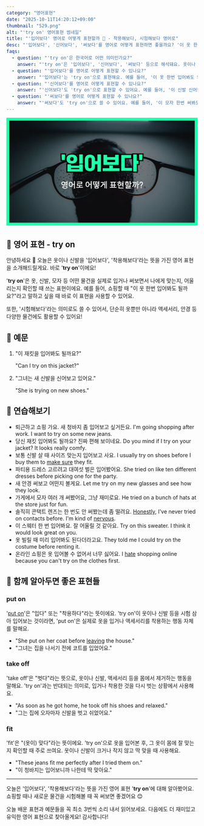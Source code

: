 ```yaml
---
category: "영어표현"
date: "2025-10-11T14:20:12+09:00"
thumbnail: "529.png"
alt: "'try on' 영어표현 썸네일"
title: "'입어보다' 영어로 어떻게 표현할까 👗 - 착용해보다, 시험해보다 영어로"
desc: "'입어보다', '신어보다', '써보다'를 영어로 어떻게 표현하면 좋을까요? '이 옷 한번 입어봐도 돼요?', '이 신발 신어봐도 돼요?' 등을 영어로 표현하는 법을 배워봅시다. 다양한 예문을 통해서 연습하고 본인의 표현으로 만들어 보세요."
faqs: 
  - question: "'try on'은 한국어로 어떤 의미인가요?"
    answer: "'try on'은 '입어보다', '신어보다', '써보다' 등으로 해석돼요. 옷이나 신발, 액세서리 등을 실제로 착용해보는 상황에서 써요."
  - question: "'입어보다'를 영어로 어떻게 표현할 수 있나요?"
    answer: "'입어보다'는 'try on'으로 표현해요. 예를 들어, '이 옷 한번 입어봐도 돼요?'는 'Can I try on this dress?'라고 해요."
  - question: "'신어보다'를 영어로 어떻게 표현할 수 있나요?"
    answer: "'신어보다'도 'try on'으로 표현할 수 있어요. 예를 들어, '이 신발 신어봐도 돼요?'는 'Can I try on these shoes?'라고 말해요."
  - question: "'써보다'를 영어로 어떻게 표현할 수 있나요?"
    answer: "'써보다'도 'try on'으로 쓸 수 있어요. 예를 들어, '이 모자 한번 써봐도 돼요?'는 'Can I try on this hat?'이라고 해요."
---
```


!['try on' 영어표현](./529.png)

## 🌟 영어 표현 - try on

안녕하세요 👋 오늘은 옷이나 신발을 '입어보다', '착용해보다'라는 뜻을 가진 영어 표현을 소개해드릴게요. 바로 '**try on**'이에요!

'**try on**'은 옷, 신발, 모자 등 어떤 물건을 실제로 입거나 써보면서 나에게 맞는지, 어울리는지 확인할 때 쓰는 표현이에요. 예를 들어, 쇼핑할 때 "이 옷 한번 입어봐도 될까요?"라고 말하고 싶을 때 바로 이 표현을 사용할 수 있어요.

또한, '시험해보다'라는 의미로도 쓸 수 있어서, 단순히 옷뿐만 아니라 액세서리, 안경 등 다양한 물건에도 활용할 수 있어요!

## 📖 예문

1. "이 재킷을 입어봐도 될까요?"

   "Can I try on this jacket?"

2. "그녀는 새 신발을 신어보고 있어요."

   "She is trying on new shoes."



## 💬 연습해보기

<ul data-interactive-list>

  <li data-interactive-item>
    <span data-toggler>퇴근하고 쇼핑 가요. 새 청바지 좀 입어보고 싶거든요.</span>
    <span data-answer>I'm going shopping after work. I want to try on some new jeans.</span>
  </li>

  <li data-interactive-item>
    <span data-toggler>당신 재킷 입어봐도 될까요? 진짜 편해 보이네요.</span>
    <span data-answer>Do you mind if I try on your jacket? It looks really comfy.</span>
  </li>

  <li data-interactive-item>
    <span data-toggler>보통 신발 살 때 사이즈 맞는지 입어보고 사요.</span>
    <span data-answer>I usually try on shoes before I buy them to <a href="/blog/in-english/232.make-sure/">make sure</a> they fit.</span>
  </li>

  <li data-interactive-item>
    <span data-toggler>파티용 드레스 고르려고 대여섯 벌은 입어봤어요.</span>
    <span data-answer>She tried on like ten different dresses before picking one for the party.</span>
  </li>

  <li data-interactive-item>
    <span data-toggler>새 안경 써보고 어떤지 볼게요.</span>
    <span data-answer>Let me try on my new glasses and see how they look.</span>
  </li>

  <li data-interactive-item>
    <span data-toggler>가게에서 모자 여러 개 써봤어요, 그냥 재미로요.</span>
    <span data-answer>He tried on a bunch of hats at the store just for fun.</span>
  </li>

  <li data-interactive-item>
    <span data-toggler>솔직히 콘택트 렌즈는 한 번도 안 써봤는데 좀 떨려요.</span>
    <span data-answer><a href="/blog/in-english/336.honestly/">Honestly</a>, I've never tried on contacts before. I'm kind of <a href="/blog/in-english/115.nervous/">nervous</a>.</span>
  </li>

  <li data-interactive-item>
    <span data-toggler>이 스웨터 한 번 입어봐요. 잘 어울릴 것 같아요.</span>
    <span data-answer>Try on this sweater. I think it would look great on you.</span>
  </li>

  <li data-interactive-item>
    <span data-toggler>옷 빌릴 때 미리 입어봐도 된다더라고요.</span>
    <span data-answer>They told me I could try on the costume before renting it.</span>
  </li>

  <li data-interactive-item>
    <span data-toggler>온라인 쇼핑은 옷 입어볼 수 없어서 너무 싫어요.</span>
    <span data-answer>I <a href="/blog/in-english/392.hate/">hate</a> shopping online because you can't try on the clothes first.</span>
  </li>

</ul>

## 🤝 함께 알아두면 좋은 표현들

### put on

'[put on](/blog/in-english/261.put-on/)'은 "입다" 또는 "착용하다"라는 뜻이에요. 'try on'이 옷이나 신발 등을 시험 삼아 입어보는 것이라면, 'put on'은 실제로 옷을 입거나 액세서리를 착용하는 행동 자체를 말해요.

- "She put on her coat before [leaving](/blog/in-english/402.leave/) the house."
- "그녀는 집을 나서기 전에 코트를 입었어요."

### take off

'take off'은 "벗다"라는 뜻으로, 옷이나 신발, 액세서리 등을 몸에서 제거하는 행동을 말해요. 'try on'과는 반대되는 의미로, 입거나 착용한 것을 다시 벗는 상황에서 사용해요.

- "As soon as he got home, he took off his shoes and relaxed."
- "그는 집에 오자마자 신발을 벗고 쉬었어요."

### fit

'fit'은 "(옷이) 맞다"라는 뜻이에요. 'try on'으로 옷을 입어본 후, 그 옷이 몸에 잘 맞는지 확인할 때 주로 쓰여요. 옷이나 신발이 크거나 작지 않고 딱 맞을 때 사용해요.

- "These jeans fit me perfectly after I tried them on."
- "이 청바지는 입어보니까 나한테 딱 맞아요."

---

오늘은 '입어보다', '착용해보다'라는 뜻을 가진 영어 표현 '**try on**'에 대해 알아봤어요. 쇼핑할 때나 새로운 물건을 시험해볼 때 꼭 써보면 좋겠어요 😊

오늘 배운 표현과 예문들을 꼭 최소 3번씩 소리 내서 읽어보세요. 다음에도 더 재미있고 유익한 영어 표현으로 찾아올게요! 감사합니다!

